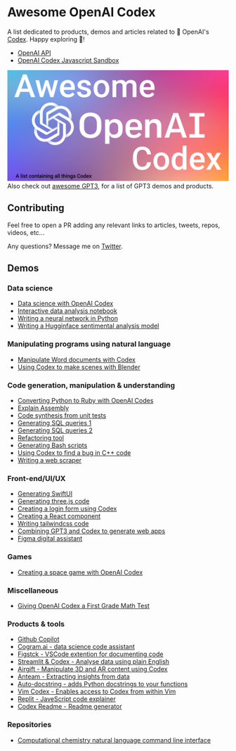 # Awesome OpenAI Codex
A list dedicated to products, demos and articles related to 🤖 OpenAI's [Codex](https://openai.com/blog/openai-codex/).
Happy exploring 🧭!

* [OpenAI API](https://beta.openai.com/playground)
* [OpenAI Codex Javascript Sandbox](https://beta.openai.com/codex-javascript-sandbox)

![Awesome OpenAI Codex image](awesome-codex.png)  
Also check out [awesome GPT3](https://github.com/elyase/awesome-gpt3), for a list of GPT3 demos and products.

## Contributing
Feel free to open a PR adding any relevant links to articles, tweets, repos, videos, etc...  

Any questions? Message me on [Twitter](https://twitter.com/KarelDoostrlnck).

## Demos

### Data science
* [Data science with OpenAI Codex](https://www.youtube.com/watch?v=Ru5fQZ714x8&list=PLOXw6I10VTv_FhQbbvYh1FvbiaPf43Ve2&index=4)
* [Interactive data analysis notebook](https://twitter.com/mick_ver/status/1433007625013186564)
* [Writing a neural network in Python](https://twitter.com/lxuechen/status/1431473450351161350)
* [Writing a Hugginface sentimental analysis model](https://twitter.com/osanseviero/status/1438747036254449667)

### Manipulating programs using natural language
* [Manipulate Word documents with Codex](https://www.youtube.com/watch?v=-Dpl2awseZU&list=PLOXw6I10VTv_FhQbbvYh1FvbiaPf43Ve2&index=5)
* [Using Codex to make scenes with Blender](https://twitter.com/andrew_n_carr/status/1425507697277865987)

### Code generation, manipulation & understanding
* [Converting Python to Ruby with OpenAI Codes](https://www.youtube.com/watch?v=Iq3rDFZOorw&list=PLOXw6I10VTv_FhQbbvYh1FvbiaPf43Ve2&index=6)
* [Explain Assembly](https://twitter.com/CristiVlad25/status/1432017112885833734)
* [Code synthesis from unit tests](https://twitter.com/narphorium/status/1432883931053846536)
* [Generating SQL queries 1](https://twitter.com/mustafaergisi/status/1432686105082613764)
* [Generating SQL queries 2](https://twitter.com/rishdotblog/status/1426131270313005063)
* [Refactoring tool](https://twitter.com/ColemanHindes/status/1425225551451668480)
* [Generating Bash scripts](https://twitter.com/CristiVlad25/status/1430111553387442182)
* [Using Codex to find a bug in C++ code](https://twitter.com/albertvaka/status/1428138127198130176)
* [Writing a web scraper](https://twitter.com/harishkgarg/status/1425816754391961605)

### Front-end/UI/UX
* [Generating SwiftUI](https://twitter.com/mralexhay/status/1433517706360377346)
* [Generating three.js code](https://twitter.com/brianpeiris/status/1426358750684880896)
* [Creating a login form using Codex](https://twitter.com/slava__bobrov/status/1425884862863618058)
* [Creating a React component](https://twitter.com/mckaywrigley/status/1425279724222251016)
* [Writing tailwindcss code](https://twitter.com/altryne/status/1425501736526090245)
* [Combining GPT3 and Codex to generate web apps](https://twitter.com/sharifshameem/status/1425185575645024256)
* [Figma digital assistant](https://twitter.com/jsngr/status/1429906666875588620)


### Games
* [Creating a space game with OpenAI Codex](https://www.youtube.com/watch?v=Zm9B-DvwOgw&list=PLOXw6I10VTv_FhQbbvYh1FvbiaPf43Ve2&index=3)


### Miscellaneous 
* [Giving OpenAI Codex a First Grade Math Test](https://www.youtube.com/watch?v=fRyTycXMlzA&list=PLOXw6I10VTv_FhQbbvYh1FvbiaPf43Ve2&index=7)

### Products & tools
* [Github Copilot](https://copilot.github.com)
* [Cogram.ai - data science code assistant](https://twitter.com/gdb/status/1435269195248414721)
* [Figstck - VSCode extention for documenting code](https://twitter.com/FigstackApp/status/1432782356117655558)
* [Streamlit & Codex - Analyse data using plain English](https://twitter.com/writepy/status/1429807673919295494)
* [Airgift - Manipulate 3D and AR content using Codex](https://twitter.com/HeySaiK/status/1429791743558307845)
* [Anteam - Extracting insights from data](https://twitter.com/aryxnsharma/status/1426545605837426688)
* [Auto-docstring - adds Python docstrings to your functions](https://twitter.com/scottleibrand/status/1430753899460194310)
* [Vim Codex - Enables access to Codex from within Vim](https://github.com/tom-doerr/vim_codex)
* [Replit - JaveScript code explainer](https://blog.replit.com/codex)
* [Codex Readme - Readme generator](https://github.com/tom-doerr/codex-readme)

### Repositories
* [Computational chemistry natural language command line interface](https://github.com/whitead/nlcc)
